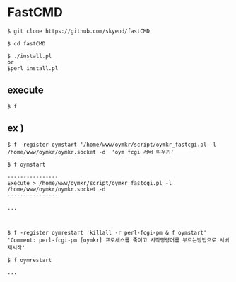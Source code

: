 # FastCMD #

	$ git clone https://github.com/skyend/fastCMD

	$ cd fastCMD

	$ ./install.pl 
	or 
	$perl install.pl

## execute ## 

	$ f

## ex ) ##


	$ f -register oymstart '/home/www/oymkr/script/oymkr_fastcgi.pl -l /home/www/oymkr/oymkr.socket -d' 'oym fcgi 서버 띄우기'

	$ f oymstart

	----------------
	Execute > /home/www/oymkr/script/oymkr_fastcgi.pl -l /home/www/oymkr/oymkr.socket -d 
	----------------
	
	...
	


	$ f -register oymrestart 'killall -r perl-fcgi-pm & f oymstart' 'Comment: perl-fcgi-pm [oymkr] 프로세스를 죽이고 시작명령어를 부르는방법으로 서버 재시작'

	$ f oymrestart

	...

